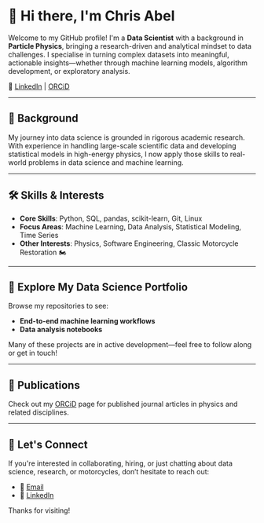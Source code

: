 # 👋 Hi there, I'm Chris Abel
Welcome to my GitHub profile! I'm a **Data Scientist** with a background in **Particle Physics**, bringing a research-driven and analytical mindset to data challenges. I specialise in turning complex datasets into meaningful, actionable insights—whether through machine learning models, algorithm development, or exploratory analysis.

🔗 [LinkedIn](https://www.linkedin.com/in/christopher-j-abel/) | [ORCiD](https://orcid.org/0000-0002-6707-0586)

---

## 🧠 Background
My journey into data science is grounded in rigorous academic research. With experience in handling large-scale scientific data and developing statistical models in high-energy physics, I now apply those skills to real-world problems in data science and machine learning.

---

## 🛠️ Skills & Interests
- **Core Skills**: Python, SQL, pandas, scikit-learn, Git, Linux
- **Focus Areas**: Machine Learning, Data Analysis, Statistical Modeling, Time Series
- **Other Interests**: Physics, Software Engineering, Classic Motorcycle Restoration 🏍️

---

## 📁 Explore My Data Science Portfolio
Browse my repositories to see:
- **End-to-end machine learning workflows**
- **Data analysis notebooks**

Many of these projects are in active development—feel free to follow along or get in touch!

---

## 📝 Publications
Check out my [ORCiD](https://orcid.org/0000-0002-6707-0586) page for published journal articles in physics and related disciplines.

---

## 🤝 Let's Connect
If you're interested in collaborating, hiring, or just chatting about data science, research, or motorcycles, don’t hesitate to reach out:

- 📧 [Email](mailto:cja540@gmail.com)
- 💼 [LinkedIn](https://www.linkedin.com/in/christopher-j-abel)

Thanks for visiting!
